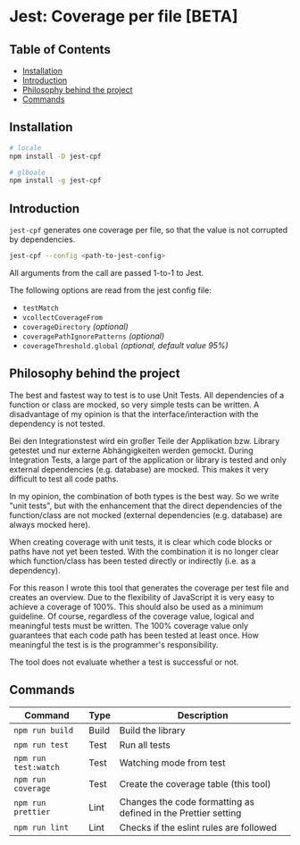 # Jest: Coverage per file [BETA]

## Table of Contents

- [Installation](#installation)
- [Introduction](#introduction)
- [Philosophy behind the project](#philosophy-behind-the-project)
- [Commands](#commands)

## Installation

```bash
# locale
npm install -D jest-cpf

# glboale
npm install -g jest-cpf
```

## Introduction

`jest-cpf` generates one coverage per file, so that the value is not corrupted by dependencies.

```bash
jest-cpf --config <path-to-jest-config>
```

All arguments from the call are passed 1-to-1 to Jest.

The following options are read from the jest config file:

- `testMatch`
- `vcollectCoverageFrom`
- `coverageDirectory` _(optional)_
- `coveragePathIgnorePatterns` _(optional)_
- `coverageThreshold.global` _(optional, default value 95%)_

## Philosophy behind the project

The best and fastest way to test is to use Unit Tests.
All dependencies of a function or class are mocked, so very simple tests can be written.
A disadvantage of my opinion is that the interface/interaction with the dependency is not tested.

Bei den Integrationstest wird ein großer Teile der Applikation bzw. Library getestet und nur externe Abhängigkeiten werden gemockt.
During Integration Tests, a large part of the application or library is tested and only external dependencies (e.g. database) are mocked.
This makes it very difficult to test all code paths.

In my opinion, the combination of both types is the best way.
So we write "unit tests", but with the enhancement that the direct dependencies of the function/class are not mocked (external dependencies (e.g. database) are always mocked here).

When creating coverage with unit tests, it is clear which code blocks or paths have not yet been tested.
With the combination it is no longer clear which function/class has been tested directly or indirectly (i.e. as a dependency).

For this reason I wrote this tool that generates the coverage per test file and creates an overview.
Due to the flexibility of JavaScript it is very easy to achieve a coverage of 100%.
This should also be used as a minimum guideline.
Of course, regardless of the coverage value, logical and meaningful tests must be written.
The 100% coverage value only guarantees that each code path has been tested at least once.
How meaningful the test is is the programmer's responsibility.

The tool does not evaluate whether a test is successful or not.

## Commands

| Command              | Type  | Description                                                    |
| -------------------- | ----- | -------------------------------------------------------------- |
| `npm run build`      | Build | Build the library                                              |
| `npm run test`       | Test  | Run all tests                                                  |
| `npm run test:watch` | Test  | Watching mode from test                                        |
| `npm run coverage`   | Test  | Create the coverage table (this tool)                          |
| `npm run prettier`   | Lint  | Changes the code formatting as defined in the Prettier setting |
| `npm run lint`       | Lint  | Checks if the eslint rules are followed                        |
